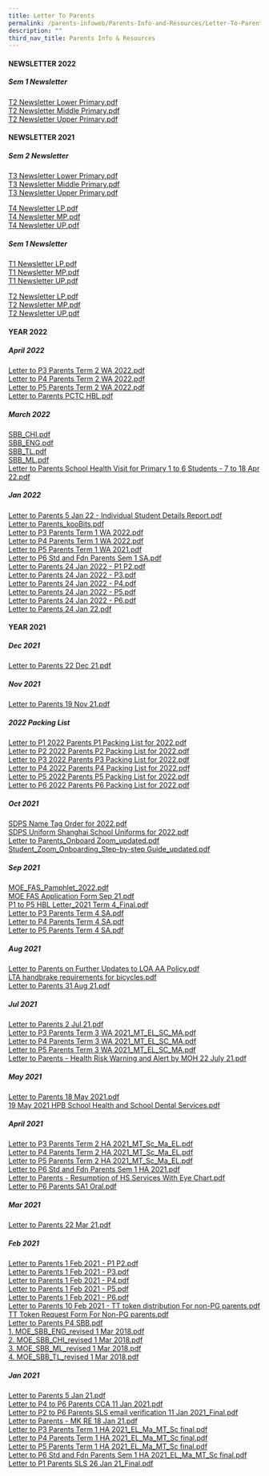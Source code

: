 ```yaml
---
title: Letter To Parents
permalink: /parents-infoweb/Parents-Info-and-Resources/Letter-To-Parents/
description: ""
third_nav_title: Parents Info & Resources
---
```


#### NEWSLETTER 2022

  

##### Sem 1 Newsletter

[T2 Newsletter Lower Primary.pdf](/files/T2%20Newsletter%20Lower%20Primary.pdf)<br>
[T2 Newsletter Middle Primary.pdf](/files/T2%20Newsletter%20Middle%20Primary.pdf)<br>
[T2 Newsletter Upper Primary.pdf](/files/T2%20Newsletter%20Upper%20Primary.pdf)

#### NEWSLETTER 2021

##### Sem 2 Newsletter

[T3 Newsletter Lower Primary.pdf](/files/T3%20Newsletter%20Lower%20Primary.pdf)<br>
[T3 Newsletter Middle Primary.pdf](/files/T3%20Newsletter%20Middle%20Primary.pdf)<br>
[T3 Newsletter Upper Primary.pdf](/files/T3%20Newsletter%20Upper%20Primary.pdf)

[T4 Newsletter LP.pdf](/files/T4%20Newsletter%20LP.pdf)<br>
[T4 Newsletter MP.pdf](/files/T4%20Newsletter%20MP.pdf)<br>
[T4 Newsletter UP.pdf](/files/T4%20Newsletter%20UP.pdf)

##### Sem 1 Newsletter

[T1 Newsletter LP.pdf](/files/T1%20Newsletter%20LP%20(1).pdf)<br>
[T1 Newsletter MP.pdf](/files/T1%20Newsletter%20MP%20(1).pdf)<br>
[T1 Newsletter UP.pdf](/files/T1%20Newsletter%20UP%20(1).pdf)


[T2 Newsletter LP.pdf](/files/T2%20Newsletter%20LP.pdf)<br>
[T2 Newsletter MP.pdf](/files/T2%20Newsletter%20MP.pdf)<br>
[T2 Newsletter UP.pdf](/files/T2%20Newsletter%20UP.pdf)

#### YEAR 2022

##### April 2022

[Letter to P3 Parents Term 2 WA 2022.pdf](/files/Letter%20to%20P3%20Parents%20Term%202%20WA%202022.pdf)<br>
[Letter to P4 Parents Term 2 WA 2022.pdf](/files/Letter%20to%20P4%20Parents%20Term%202%20WA%202022.pdf)<br>
[Letter to P5 Parents Term 2 WA 2022.pdf](/files/Letter%20to%20P5%20Parents%20Term%202%20WA%202022.pdf)<br>
[Letter to Parents PCTC HBL.pdf](/files/Letter%20to%20Parents%20PCTC%20%20HBL.pdf)


##### March 2022

[SBB_CHI.pdf](/files/SBB_CHI.pdf)<br>
[SBB_ENG.pdf](/files/SBB_ENG.pdf)<BR>
[SBB_TL.pdf](/files/SBB_TL.pdf)<br>
[SBB_ML.pdf](/files/SBB_ML.pdf)<br>
[Letter to Parents School Health Visit for Primary 1 to 6 Students - 7 to 18 Apr 22.pdf](/files/Letter%20to%20Parents%20School%20Health%20Visit%20for%20Primary%201%20to%206%20Students%20-%207%20to%2018%20Apr%2022.pdf)

##### Jan 2022

[Letter to Parents 5 Jan 22 - Individual Student Details Report.pdf](/files/Letter%20to%20Parents%205%20Jan%2022%20-%20Individual%20Student%20Details%20Report.pdf)<br>
[Letter to Parents_kooBits.pdf](/files/Letter%20to%20Parents_kooBits.pdf)<br>
[Letter to P3 Parents Term 1 WA 2022.pdf](/files/Letter%20to%20P3%20Parents%20Term%201%20WA%202022.pdf)<br>
[Letter to P4 Parents Term 1 WA 2022.pdf](/files/Letter%20to%20P4%20Parents%20Term%201%20WA%202022.pdf)<br>
[Letter to P5 Parents Term 1 WA 2021.pdf](/files/Letter%20to%20P5%20Parents%20Term%201%20WA%202021.pdf)<br>
[Letter to P6 Std and Fdn Parents Sem 1 SA.pdf](/files/Letter%20to%20P6%20Std%20and%20Fdn%20Parents%20Sem%201%20SA.pdf)<br>
[Letter to Parents 24 Jan 2022 - P1  P2.pdf](/files/Letter%20to%20Parents%2024%20Jan%202022%20-%20P1%20%20P2.pdf)<br>
[Letter to Parents 24 Jan 2022 - P3.pdf](/files/Letter%20to%20Parents%2024%20Jan%202022%20-%20P3.pdf)<br>
[Letter to Parents 24 Jan 2022 - P4.pdf](/files/Letter%20to%20Parents%2024%20Jan%202022%20-%20P4.pdf)<br>
[Letter to Parents 24 Jan 2022 - P5.pdf](/files/Letter%20to%20Parents%2024%20Jan%202022%20-%20P5.pdf)<br>
[Letter to Parents 24 Jan 2022 - P6.pdf](/files/Letter%20to%20Parents%2024%20Jan%202022%20-%20P6.pdf)<br>
[Letter to Parents 24 Jan 22.pdf](/files/Letter%20to%20Parents%2024%20Jan%2022.pdf)

#### YEAR 2021

##### Dec 2021

[Letter to Parents 22 Dec 21.pdf](/files/Letter%20to%20Parents%2022%20Dec%2021.pdf)

##### Nov 2021

[Letter to Parents 19 Nov 21.pdf](/files/Letter%20to%20Parents%2019%20Nov%2021.pdf)

##### 2022 Packing List

[Letter to P1 2022 Parents P1 Packing List for 2022.pdf](/files/Letter%20to%20P1%202022%20Parents%20P1%20Packing%20List%20for%202022.pdf)<br>
[Letter to P2 2022 Parents P2 Packing List for 2022.pdf](/files/Letter%20to%20P2%202022%20Parents%20P2%20Packing%20List%20for%202022.pdf)<br>
[Letter to P3 2022 Parents P3 Packing List for 2022.pdf](/files/Letter%20to%20P3%202022%20Parents%20P3%20Packing%20List%20for%202022.pdf)<br>
[Letter to P4 2022 Parents P4 Packing List for 2022.pdf](/files/Letter%20to%20P4%202022%20Parents%20P4%20Packing%20List%20for%202022.pdf)<br>
[Letter to P5 2022 Parents P5 Packing List for 2022.pdf](/files/Letter%20to%20P5%202022%20Parents%20P5%20Packing%20List%20for%202022.pdf)<br>
[Letter to P6 2022 Parents P6 Packing List for 2022.pdf](/files/Letter%20to%20P6%202022%20Parents%20P6%20Packing%20List%20for%202022.pdf)

##### Oct 2021

[SDPS Name Tag Order for 2022.pdf](/files/SDPS%20Name%20Tag%20Order%20for%202022.pdf)<br>
[SDPS Uniform Shanghai School Uniforms for 2022.pdf](/files/SDPS%20Uniform%20Shanghai%20School%20Uniforms%20for%202022.pdf)<br>
[Letter to Parents_Onboard Zoom_updated.pdf](/files/Letter%20to%20Parents_Onboard%20Zoom_updated.pdf)<br>
[Student_Zoom_Onboarding_Step-by-step Guide_updated.pdf](/files/Student_Zoom_Onboarding_Step-by-step%20Guide_updated.pdf)

##### Sep 2021

[MOE_FAS_Pamphlet_2022.pdf](/files/MOE_FAS_Pamphlet_2022.pdf)<br>
[MOE FAS Application Form Sep 21.pdf](/files/MOE%20FAS%20Application%20Form%20Sep%2021.pdf)<br>
[P1 to P5 HBL Letter_2021 Term 4_Final.pdf](/files/P1%20to%20P5%20HBL%20Letter_2021%20Term%204_Final.pdf)<br>
[Letter to P3 Parents  Term 4 SA.pdf](/files/Letter%20to%20P3%20Parents%20%20Term%204%20SA.pdf)<br>
[Letter to P4 Parents Term 4 SA.pdf](/files/Letter%20to%20P4%20Parents%20Term%204%20SA.pdf)<br>
[Letter to P5 Parents Term 4 SA.pdf](/files/Letter%20to%20P5%20Parents%20Term%204%20SA.pdf)

##### Aug 2021

[Letter to Parents on Further Updates to LOA AA Policy.pdf](/files/Letter%20to%20Parents%20on%20Further%20Updates%20to%20LOA%20AA%20Policy.pdf)<br>
[LTA handbrake requirements for bicycles.pdf](/files/LTA%20handbrake%20requirements%20for%20bicycles.pdf)<br>
[Letter to Parents 31 Aug 21.pdf](/files/Letter%20to%20Parents%2031%20Aug%2021.pdf)

##### Jul 2021

[Letter to Parents 2 Jul 21.pdf](/files/Letter%20to%20Parents%202%20Jul%2021.pdf)<br>
[Letter to P3 Parents Term 3 WA 2021_MT_EL_SC_MA.pdf](/files/Letter%20to%20P3%20Parents%20Term%203%20WA%202021_MT_EL_SC_MA.pdf)<br>
[Letter to P4 Parents Term 3 WA 2021_MT_EL_SC_MA.pdf](/files/Letter%20to%20P4%20Parents%20Term%203%20WA%202021_MT_EL_SC_MA.pdf)<br>
[Letter to P5 Parents Term 3 WA 2021_MT_EL_SC_MA.pdf](/files/Letter%20to%20P5%20Parents%20Term%203%20WA%202021_MT_EL_SC_MA.pdf)<br>
[Letter to Parents - Health Risk Warning and Alert by MOH 22 July 21.pdf](/files/Letter%20to%20Parents%20-%20Health%20Risk%20Warning%20and%20Alert%20by%20MOH%2022%20July%2021.pdf)

##### May 2021

[Letter to Parents 18 May 2021.pdf](/files/Letter%20to%20Parents%2018%20May%202021.pdf)<br>
[19 May 2021 HPB School Health and School Dental Services.pdf](/files/19%20May%202021%20HPB%20School%20Health%20and%20School%20Dental%20Services.pdf)

##### April 2021

[Letter to P3 Parents Term 2 HA 2021_MT_Sc_Ma_EL.pdf](/files/Letter%20to%20P3%20Parents%20Term%202%20HA%202021_MT_Sc_Ma_EL.pdf)<br>
[Letter to P4 Parents Term 2 HA 2021_MT_Sc_Ma_EL.pdf](/files/Letter%20to%20P4%20Parents%20Term%202%20HA%202021_MT_Sc_Ma_EL.pdf)<br>
[Letter to P5 Parents Term 2 HA 2021_MT_Sc_Ma_EL.pdf](/files/Letter%20to%20P5%20Parents%20Term%202%20HA%202021_MT_Sc_Ma_EL.pdf)<br>
[Letter to P6 Std and Fdn Parents Sem 1 HA 2021.pdf](/files/Letter%20to%20P6%20Std%20and%20Fdn%20Parents%20Sem%201%20HA%202021.pdf)<br>
[Letter to Parents - Resumption of HS Services With Eye Chart.pdf](/files/Letter%20to%20Parents%20-%20Resumption%20of%20HS%20Services%20With%20Eye%20Chart.pdf)<br>
[Letter to P6 Parents SA1 Oral.pdf](/files/Letter%20to%20P6%20Parents%20SA1%20Oral.pdf)

##### Mar 2021

[Letter to Parents 22 Mar 21.pdf](/files/Letter%20to%20Parents%2022%20Mar%2021.pdf)

##### Feb 2021

[Letter to Parents 1 Feb 2021 - P1  P2.pdf](/files/Letter%20to%20Parents%201%20Feb%202021%20-%20P1%20%20P2.pdf)<br>
[Letter to Parents 1 Feb 2021 - P3.pdf](/files/Letter%20to%20Parents%201%20Feb%202021%20-%20P3.pdf)<br>
[Letter to Parents 1 Feb 2021 - P4.pdf](/files/Letter%20to%20Parents%201%20Feb%202021%20-%20P4.pdf)<br>
[Letter to Parents 1 Feb 2021 - P5.pdf](/files/Letter%20to%20Parents%201%20Feb%202021%20-%20P5.pdf)<br>
[Letter to Parents 1 Feb 2021 - P6.pdf](/files/Letter%20to%20Parents%201%20Feb%202021%20-%20P6.pdf)<br>
[Letter to Parents 10 Feb 2021 - TT token distribution For non-PG parents.pdf](/files/Letter%20to%20Parents%2010%20Feb%202021%20-%20TT%20token%20distribution%20For%20non-PG%20parents.pdf)<br>
[TT Token Request Form For Non-PG parents.pdf](/files/TT%20Token%20Request%20Form%20For%20Non-PG%20parents.pdf)<br>
[Letter to Parents P4 SBB.pdf](/files/Letter%20to%20Parents%20P4%20SBB.pdf)<br>
[1. MOE_SBB_ENG_revised 1 Mar 2018.pdf](/files/1%20MOE_SBB_ENG_revised%201%20Mar%202018.pdf)<br>
[2. MOE_SBB_CHI_revised 1 Mar 2018.pdf](/files/2%20MOE_SBB_CHI_revised%201%20Mar%202018.pdf)<br>
[3. MOE_SBB_ML_revised 1 Mar 2018.pdf](/files/3%20MOE_SBB_ML_revised%201%20Mar%202018.pdf)<br>
[4. MOE_SBB_TL_revised 1 Mar 2018.pdf](/files/4%20MOE_SBB_TL_revised%201%20Mar%202018.pdf)

##### Jan 2021

[Letter to Parents 5 Jan 21.pdf](/files/Letter%20to%20Parents%205%20Jan%2021.pdf)<br>
[Letter to P4 to P6 Parents CCA 11 Jan 2021.pdf](/files/Letter%20to%20P4%20to%20P6%20Parents%20CCA%2011%20Jan%202021.pdf)<br>
[Letter to P2 to P6 Parents SLS email verification 11 Jan 2021_Final.pdf](/files/Letter%20to%20P2%20to%20P6%20Parents%20SLS%20email%20verification%2011%20Jan%202021_Final.pdf)<br>
[Letter to Parents - MK RE 18 Jan 21.pdf](/files/Letter%20to%20Parents%20-%20MK%20RE%2018%20Jan%2021.pdf)<br>
[Letter to P3 Parents Term 1 HA 2021_EL_Ma_MT_Sc final.pdf](/files/Letter%20to%20P3%20Parents%20Term%201%20HA%202021_EL_Ma_MT_Sc%20final.pdf)<br>
[Letter to P4 Parents Term 1 HA 2021_EL_Ma_MT_Sc final.pdf](/files/Letter%20to%20P4%20Parents%20Term%201%20HA%202021_EL_Ma_MT_Sc%20final.pdf)<br>
[Letter to P5 Parents Term 1 HA 2021_EL_Ma_MT_Sc final.pdf](/files/Letter%20to%20P5%20Parents%20Term%201%20HA%202021_EL_Ma_MT_Sc%20final.pdf)<br>
[Letter to P6 Std and Fdn Parents Sem 1 HA 2021_EL_Ma_MT_Sc final.pdf](/files/Letter%20to%20P6%20Std%20and%20Fdn%20Parents%20Sem%201%20HA%202021_EL_Ma_MT_Sc%20final.pdf)<br>
[Letter to P1 Parents SLS 26 Jan 21_Final.pdf](/files/Letter%20to%20P1%20Parents%20SLS%2026%20Jan%2021_Final.pdf)